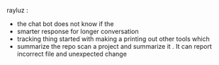 
rayluz :  
- the chat bot  does not know if the 
-  smarter   response  for  longer  conversation  
- tracking thing   started with  making  a printing  out other tools  which  
- summarize the  repo   scan  a project and summarize it  .  It  can report  incorrect  file and  unexpected change  